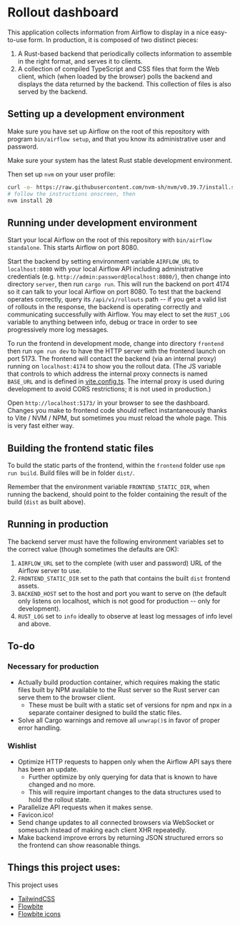 # Rollout dashboard

This application collects information from Airflow to display in a nice
easy-to-use form.  In production, it is composed of two distinct pieces:

1. A Rust-based backend that periodically collects information to
   assemble in the right format, and serves it to clients.
2. A collection of compiled TypeScript and CSS files that form the
   Web client, which (when loaded by the browser) polls the backend
   and displays the data returned by the backend.  This collection of
   files is also served by the backend.

## Setting up a development environment

Make sure you have set up Airflow on the root of this repository with
program `bin/airflow setup`, and that you know its administrative
user and password.

Make sure your system has the latest Rust stable development environment.

Then set up `nvm` on your user profile:

```sh
curl -o- https://raw.githubusercontent.com/nvm-sh/nvm/v0.39.7/install.sh | bash
# follow the instructions onscreen, then
nvm install 20
```

## Running under development environment

Start your local Airflow on the root of this repository with
`bin/airflow standalone`.  This starts Airflow on port 8080.

Start the backend by setting environment variable `AIRFLOW_URL` to
`localhost:8080` with your local Airflow API including administrative
credentials (e.g. `http://admin:password@localhost:8080/`), then change
into directory `server`, then run `cargo run`.  This will run the backend
on port 4174 so it can talk to your local Airflow on port 8080.  To test
that the backend operates correctly, query its `/api/v1/rollouts` path
-- if you get a valid list of rollouts in the response, the backend is
operating correctly and communicating successfully with Airflow.  You
may elect to set the `RUST_LOG` variable to anything between info, debug
or trace in order to see progressively more log messages.

To run the frontend in development mode, change into directory `frontend`
then run `npm run dev` to have the HTTP server with the frontend launch on
port 5173.  The frontend will contact the backend (via an internal proxy)
running on `localhost:4174` to show you the rollout data.  (The JS variable
that controls to which address the internal proxy connects is named
`BASE_URL` and is defined in [vite.config.ts](frontend/vite.config.ts).
The internal proxy is used during development to avoid CORS restrictions;
it is not used in production.)

Open `http://localhost:5173/` in your browser to see the dashboard.
Changes you make to frontend code should reflect instantaneously thanks
to Vite / NVM / NPM, but sometimes you must reload the whole page.
This is very fast either way.

## Building the frontend static files

To build the static parts of the frontend, within the `frontend` folder
use `npm run build`.  Build files will be in folder `dist/`.

Remember that the environment variable `FRONTEND_STATIC_DIR`, when
running the backend, should point to the folder containing the result
of the build (`dist` as built above).

## Running in production

The backend server must have the following environment variables
set to the correct value (though sometimes the defaults are OK):

1. `AIRFLOW_URL` set to the complete (with user and password)
   URL of the Airflow server to use.
2. `FRONTEND_STATIC_DIR` set to the path that contains the built
   `dist` frontend assets.
3. `BACKEND_HOST` set to the host and port you want to serve on
   (the default only listens on localhost, which is not good for
   production -- only for development).
4. `RUST_LOG` set to `info` ideally to observe at least log
   messages of info level and above.

## To-do

### Necessary for production

* Actually build production container, which requires making the static
  files built by NPM available to the Rust server so the Rust server
  can serve them to the browser client.
  * These must be built with a static set of versions for npm and npx
    in a separate container designed to build the static files.
* Solve all Cargo warnings and remove all `unwrap()`s in favor of proper
  error handling.

### Wishlist

* Optimize HTTP requests to happen only when the Airflow API says there has been an update.
  * Further optimize by only querying for data that is known to have changed and no more.
  * This will require important changes to the data structures used to hold the rollout state.
* Parallelize API requests when it makes sense.
* Favicon.ico!
* Send change updates to all connected browsers via WebSocket or somesuch instead of making each client XHR repeatedly.
* Make backend improve errors by returning JSON   structured errors so the frontend can show reasonable things.

## Things this project uses:

This project uses

* [TailwindCSS](https://tailwindcss.com/)
* [Flowbite](https://flowbite-svelte.com/docs/components)
* [Flowbite icons](https://flowbite.com/icons/)

